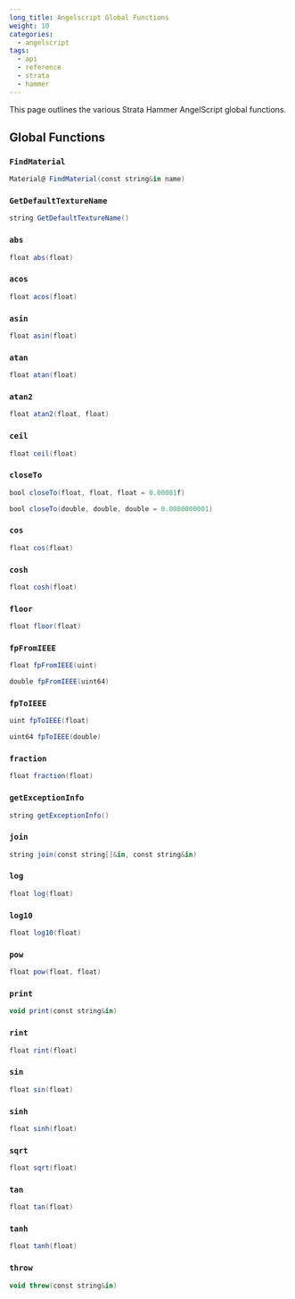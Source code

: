 ```yaml
---
long_title: Angelscript Global Functions
weight: 10
categories:
  - angelscript
tags:
  - api
  - reference
  - strata
  - hammer
---
```


This page outlines the various Strata Hammer AngelScript global functions.

## Global Functions

### `FindMaterial`

```as
Material@ FindMaterial(const string&in name)

```

### `GetDefaultTextureName`

```as
string GetDefaultTextureName()
```

### `abs`

```as
float abs(float)
```

### `acos`

```as
float acos(float)
```

### `asin`

```as
float asin(float)
```

### `atan`

```as
float atan(float)
```

### `atan2`

```as
float atan2(float, float)
```

### `ceil`

```as
float ceil(float)
```

### `closeTo`

```as
bool closeTo(float, float, float = 0.00001f)

bool closeTo(double, double, double = 0.0000000001)
```

### `cos`

```as
float cos(float)
```

### `cosh`

```as
float cosh(float)
```

### `floor`

```as
float floor(float)
```

### `fpFromIEEE`

```as
float fpFromIEEE(uint)

double fpFromIEEE(uint64)
```

### `fpToIEEE`

```as
uint fpToIEEE(float)

uint64 fpToIEEE(double)
```

### `fraction`

```as
float fraction(float)
```

### `getExceptionInfo`

```as
string getExceptionInfo()
```

### `join`

```as
string join(const string[]&in, const string&in)
```

### `log`

```as
float log(float)
```

### `log10`

```as
float log10(float)
```

### `pow`

```as
float pow(float, float)
```

### `print`

```as
void print(const string&in)
```

### `rint`

```as
float rint(float)
```

### `sin`

```as
float sin(float)
```

### `sinh`

```as
float sinh(float)
```

### `sqrt`

```as
float sqrt(float)
```

### `tan`

```as
float tan(float)
```

### `tanh`

```as
float tanh(float)
```

### `throw`

```as
void throw(const string&in)
```
